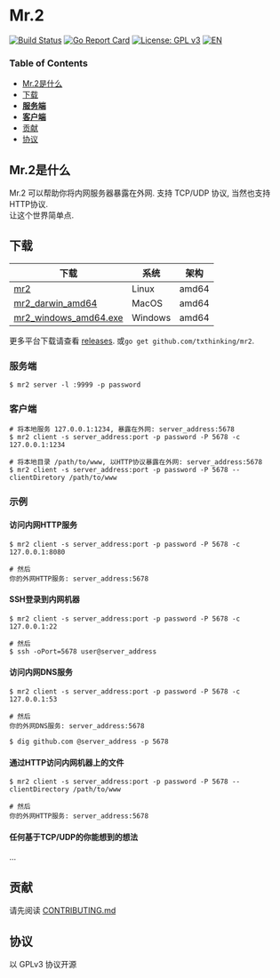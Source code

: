 # Mr.2

[![Build Status](https://travis-ci.org/txthinking/mr2.svg?branch=master)](https://travis-ci.org/txthinking/mr2) [![Go Report Card](https://goreportcard.com/badge/github.com/txthinking/mr2)](https://goreportcard.com/report/github.com/txthinking/mr2) [![License: GPL v3](https://img.shields.io/badge/License-GPL%20v3-blue.svg)](http://www.gnu.org/licenses/gpl-3.0)
[![EN](https://img.shields.io/badge/English-README-blue.svg)](https://github.com/txthinking/mr2/blob/master/README.md)

### Table of Contents

* [Mr.2是什么](#mr2是什么)
* [下载](#下载)
* [**服务端**](#服务端)
* [**客户端**](#客户端)
* [贡献](#贡献)
* [协议](#协议)

## Mr.2是什么

Mr.2 可以帮助你将内网服务器暴露在外网. 支持 TCP/UDP 协议, 当然也支持HTTP协议.<br/>
让这个世界简单点.

## 下载

| 下载 | 系统 | 架构 |
| --- | --- | --- |
| [mr2](https://github.com/txthinking/mr2/releases/download/v20190501/mr2) | Linux | amd64 |
| [mr2_darwin_amd64](https://github.com/txthinking/mr2/releases/download/v20190501/mr2_darwin_amd64) | MacOS | amd64 |
| [mr2_windows_amd64.exe](https://github.com/txthinking/mr2/releases/download/v20190501/mr2_windows_amd64.exe) | Windows | amd64 |

更多平台下载请查看 [releases](https://github.com/txthinking/mr2/releases). 或`go get github.com/txthinking/mr2`.

### 服务端

```
$ mr2 server -l :9999 -p password
```

### 客户端

```
# 将本地服务 127.0.0.1:1234, 暴露在外网: server_address:5678
$ mr2 client -s server_address:port -p password -P 5678 -c 127.0.0.1:1234
```

```
# 将本地目录 /path/to/www, 以HTTP协议暴露在外网: server_address:5678
$ mr2 client -s server_address:port -p password -P 5678 --clientDiretory /path/to/www
```

### 示例

#### 访问内网HTTP服务

```
$ mr2 client -s server_address:port -p password -P 5678 -c 127.0.0.1:8080

# 然后
你的外网HTTP服务: server_address:5678
```

#### SSH登录到内网机器

```
$ mr2 client -s server_address:port -p password -P 5678 -c 127.0.0.1:22

# 然后
$ ssh -oPort=5678 user@server_address
```

#### 访问内网DNS服务

```
$ mr2 client -s server_address:port -p password -P 5678 -c 127.0.0.1:53

# 然后
你的外网DNS服务: server_address:5678

$ dig github.com @server_address -p 5678
```

#### 通过HTTP访问内网机器上的文件

```
$ mr2 client -s server_address:port -p password -P 5678 --clientDirectory /path/to/www

# 然后
你的外网HTTP服务: server_address:5678
```

#### 任何基于TCP/UDP的你能想到的想法

...


## 贡献

请先阅读 [CONTRIBUTING.md](https://github.com/txthinking/mr2/blob/master/.github/CONTRIBUTING.md)

## 协议

以 GPLv3 协议开源
